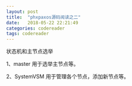 ```yaml
---
layout: post
title:  "phxpaxos源码阅读之二"
date:   2018-05-22 22:21:49
categories: codereader
tags: codereader
---
```


状态机和主节点选举

1、master
用于选举主节点等。

2、SystemVSM
用于管理各个节点，添加新节点等。